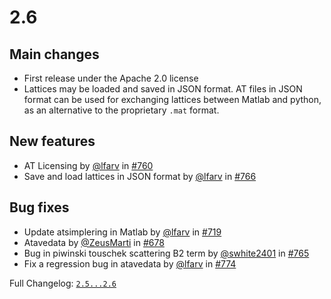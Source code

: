 
# 2.6
## Main changes
-  First release under the Apache 2.0 license 
-  Lattices may be loaded and saved in JSON format. AT files in JSON format can be used for exchanging lattices between Matlab and python, as an alternative to the proprietary `.mat` format. 
## New features
-  AT Licensing by [@lfarv](https://github.com/lfarv) in [\#760](https://github.com/atcollab/at/pull/760) 
-  Save and load lattices in JSON format by [@lfarv](https://github.com/lfarv) in [\#766](https://github.com/atcollab/at/pull/766) 
## Bug fixes
-  Update atsimplering in Matlab by [@lfarv](https://github.com/lfarv) in [\#719](https://github.com/atcollab/at/pull/719) 
-  Atavedata by [@ZeusMarti](https://github.com/ZeusMarti) in [\#678](https://github.com/atcollab/at/pull/678) 
-  Bug in piwinski touschek scattering B2 term by [@swhite2401](https://github.com/swhite2401) in [\#765](https://github.com/atcollab/at/pull/765) 
-  Fix a regression bug in atavedata by [@lfarv](https://github.com/lfarv) in [\#774](https://github.com/atcollab/at/pull/774) 

 Full Changelog: [`2.5...2.6`](https://github.com/atcollab/at/compare/2.5...2.6)

